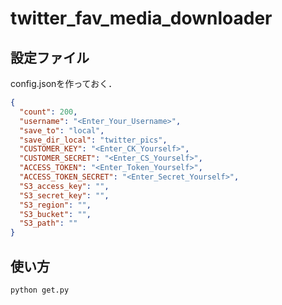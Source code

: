 # twitter_fav_media_downloader

## 設定ファイル
config.jsonを作っておく．
```config.json
{
  "count": 200,
  "username": "<Enter_Your_Username>",
  "save_to": "local",
  "save_dir_local": "twitter_pics",
  "CUSTOMER_KEY": "<Enter_CK_Yourself>",
  "CUSTOMER_SECRET": "<Enter_CS_Yourself>",
  "ACCESS_TOKEN": "<Enter_Token_Yourself>",
  "ACCESS_TOKEN_SECRET": "<Enter_Secret_Yourself>",
  "S3_access_key": "",
  "S3_secret_key": "",
  "S3_region": "",
  "S3_bucket": "",
  "S3_path": ""
}
```

## 使い方
```
python get.py
```
